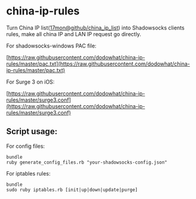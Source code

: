 # china-ip-rules

Turn China IP list([17mon@github/china_ip_list](https://github.com/17mon/china_ip_list)) into Shadowsocks clients rules, make all china IP and LAN IP request go directly.

For shadowsocks-windows PAC file:

[https://raw.githubusercontent.com/dodowhat/china-ip-rules/master/pac.txt](https://raw.githubusercontent.com/dodowhat/china-ip-rules/master/pac.txt)

For Surge 3 on iOS:

[https://raw.githubusercontent.com/dodowhat/china-ip-rules/master/surge3.conf](https://raw.githubusercontent.com/dodowhat/china-ip-rules/master/surge3.conf)

## Script usage:

For config files:

    bundle
    ruby generate_config_files.rb "your-shadowsocks-config.json"

For iptables rules:

    bundle
    sudo ruby iptables.rb [init|up|down|update|purge]
